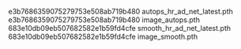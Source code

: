 e3b7686359075279753e508ab719b480  autops_hr_ad_net_latest.pth
e3b7686359075279753e508ab719b480  image_autops.pth
683e10db09eb507682582e1b59fd4cfe  smooth_hr_ad_net_latest.pth
683e10db09eb507682582e1b59fd4cfe  image_smooth.pth
